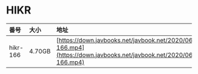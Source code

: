 # HIKR

| 番号 | 大小 | 地址 |
| :--- | :--- | :--- |
| hikr-166 | 4.70GB | [https://down.javbooks.net/javbook.net/2020/06/22/hikr-166.mp4](https://down.javbooks.net/javbook.net/2020/06/22/hikr-166.mp4) |

